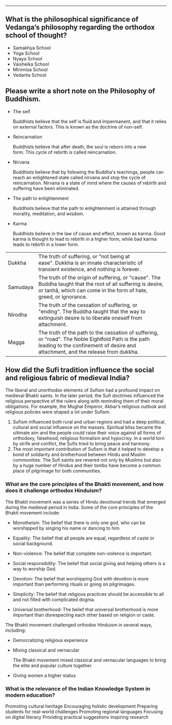 ___
##  What is the philosophical significance of Vedanga’s philosophy regarding the orthodox school of thought?

- Samakhya School
- Yoga School
- Nyaya School
- Vaisheika School
- Minimisa School
- Vedanta School


## Please write a short note on the Philosophy of Buddhism.
- The self
    
    Buddhists believe that the self is fluid and impermanent, and that it relies on external factors. This is known as the doctrine of non-self. 
    
- Reincarnation
    
    Buddhists believe that after death, the soul is reborn into a new form. This cycle of rebirth is called reincarnation. 
    
- Nirvana
    
    Buddhists believe that by following the Buddha's teachings, people can reach an enlightened state called nirvana and stop the cycle of reincarnation. Nirvana is a state of mind where the causes of rebirth and suffering have been eliminated. 
    

- The path to enlightenment
    
    Buddhists believe that the path to enlightenment is attained through morality, meditation, and wisdom. 
    

- Karma
    
    Buddhists believe in the law of cause and effect, known as karma. Good karma is thought to lead to rebirth in a higher form, while bad karma leads to rebirth in a lower form.

|   |   |
|---|---|
|Dukkha|The truth of suffering, or "not being at ease". Dukkha is an innate characteristic of transient existence, and nothing is forever.|
|Samudaya|The truth of the origin of suffering, or "cause". The Buddha taught that the root of all suffering is desire, or tanhā, which can come in the form of hate, greed, or ignorance.|
|Nirodha|The truth of the cessation of suffering, or "ending". The Buddha taught that the way to extinguish desire is to liberate oneself from attachment.|
|Magga|The truth of the path to the cessation of suffering, or "road". The Noble Eightfold Path is the path leading to the confinement of desire and attachment, and the release from dukkha.|
## How did the Sufi tradition influence the social and religious fabric of medieval India?

The liberal and unorthodox elements of Sufism had a profound impact on medieval Bhakti saints. In the later period, the Sufi doctrines influenced the religious perspective of the rulers along with reminding them of their moral obligations. For example, the Mughal Emperor, Akbar’s religious outlook and religious policies were shaped a lot under Sufism.

1. Sufism influenced both rural and urban regions and had a deep political, cultural and social influence on the masses. Spiritual bliss became the ultimate aim and the people could raise their voice against all forms of orthodoxy, falsehood, religious formalism and hypocrisy. In a world torn by strife and conflict, the Sufis tried to bring peace and harmony.
2. The most important contribution of Sufism is that it helped to develop a bond of solidarity and brotherhood between Hindu and Muslim communities. The Sufi saints are revered not only by Muslims but also by a huge number of Hindus and their tombs have become a common place of pilgrimage for both communities.


### What are the core principles of the Bhakti movement, and how does it challenge orthodox Hinduism?
The Bhakti movement was a series of Hindu devotional trends that emerged during the medieval period in India. Some of the core principles of the Bhakti movement include: 

- Monotheism: The belief that there is only one god, who can be worshipped by singing his name or dancing to him. 
    
- Equality: The belief that all people are equal, regardless of caste or social background. 
    
- Non-violence: The belief that complete non-violence is important. 
    
- Social responsibility: The belief that social giving and helping others is a way to worship God. 
    
- Devotion: The belief that worshipping God with devotion is more important than performing rituals or going on pilgrimages. 
    
- Simplicity: The belief that religious practices should be accessible to all and not filled with complicated dogma. 
    
- Universal brotherhood: The belief that universal brotherhood is more important than disrespecting each other based on religion or caste. 
    

The Bhakti movement challenged orthodox Hinduism in several ways, including: 

- Democratizing religious experience
    
- Mixing classical and vernacular
    
    The Bhakti movement mixed classical and vernacular languages to bring the elite and popular culture together. 
    
- Giving women a higher status



### What is the relevance of the Indian Knowledge System in modern education?

Promoting cultural heritage
Encouraging holistic development
Preparing students for real-world challenges
Promoting regional languages
Focusing on digital literacy
Providing practical suggestions
Inspiring research